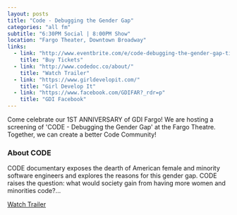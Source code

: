 ```yaml
---
layout: posts
title: "Code - Debugging the Gender Gap"
categories: "all fm"
subtitle: "6:30PM Social | 8:00PM Show"
location: "Fargo Theater, Downtown Broadway"
links:
  - link: "http://www.eventbrite.com/e/code-debugging-the-gender-gap-tickets-18844975830"
    title: "Buy Tickets"
  - link: "http://www.codedoc.co/about/"
    title: "Watch Trailer"
  - link: "https://www.girldevelopit.com/"
    title: "Girl Develop It"
  - link: "https://www.facebook.com/GDIFAR?_rdr=p"
    title: "GDI Facebook"
---
```

Come celebrate our 1ST ANNIVERSARY of GDI Fargo! We are hosting a screening of 'CODE - Debugging the Gender Gap' at the Fargo Theatre. Together, we can create a better Code Community!

### About CODE
CODE documentary exposes the dearth of American female and minority software engineers and explores the reasons for this gender gap.  CODE raises the question: what would society gain from having more women and minorities code?...

<a href="http://www.codedoc.co/about/" target="_blank" class="btn btn-primary btn-lg">Watch Trailer</a>

